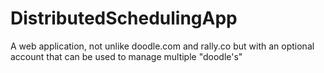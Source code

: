 # DistributedSchedulingApp
A web application, not unlike doodle.com and rally.co but with an optional account that can be used to manage multiple "doodle's"

